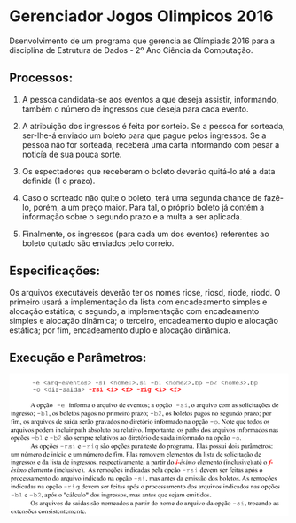 # Gerenciador Jogos Olimpicos 2016

Dsenvolvimento de um programa que gerencia as Olímpiads 2016 para a disciplina de Estrutura de Dados - 2º Ano Ciência da Computação.

<h2> Processos: </h2>

1) A pessoa candidata-se aos eventos a que deseja assistir, informando, também o número de ingressos que deseja para cada evento. <br />

2) A atribuição dos ingressos é feita por sorteio. Se a pessoa for sorteada, ser-lhe-á enviado um boleto para que pague pelos ingressos. Se a pessoa não for sorteada, receberá uma carta informando com pesar a noticía de sua pouca sorte. <br />

3) Os espectadores que receberam o boleto deverão quitá-lo até a data definida (1 o prazo). <br />

4) Caso o sorteado não quite o boleto, terá uma segunda chance de fazê-lo, porém, a um preço maior. Para tal, o próprio boleto já contém a informação sobre o segundo prazo e a multa a ser aplicada. <br />

5) Finalmente, os ingressos (para cada um dos eventos) referentes ao boleto quitado são enviados pelo correio. <br />

<h2> Especificações: </h2>

Os arquivos executáveis deverão ter os nomes riose, riosd, riode, riodd. O primeiro usará a implementação da lista com encadeamento simples e alocação estática; o segundo, a implementação com encadeamento simples e alocação dinâmica; o terceiro, encadeamento duplo e alocação estática; por fim, encadeamento duplo e alocação dinâmica.

<h2> Execução e Parâmetros: </h2>

![Alt text](parametros.png?raw=true "exec")
